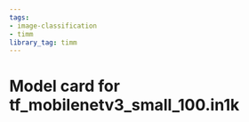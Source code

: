 ```yaml
---
tags:
- image-classification
- timm
library_tag: timm
---
```

# Model card for tf_mobilenetv3_small_100.in1k
